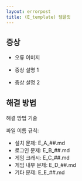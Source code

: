 ```yaml
---
layout: errorpost
title: (E_template) 템플릿
---
```


## 증상

- 오류 이미지

- 증상 설명 1

- 증상 설명 2

## 해결 방법

해결 방법 기술

파일 이름 규칙:
- 설치 문제: E_A_##.md
- 로그인 문제: E_B_##.md
- 게임 크래시: E_C_##.md
- 게임 내부 문제: E_D_##.md
- 기타 문제: E_E_##.md
